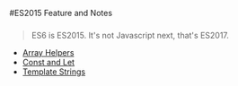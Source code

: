#ES2015 Feature and Notes
###
>ES6 is ES2015. It's not Javascript next, that's ES2017. 

- [Array Helpers](/Arrays.md)
- [Const and Let](/LetConst.md)
- [Template Strings](/TemplateStrings.md)